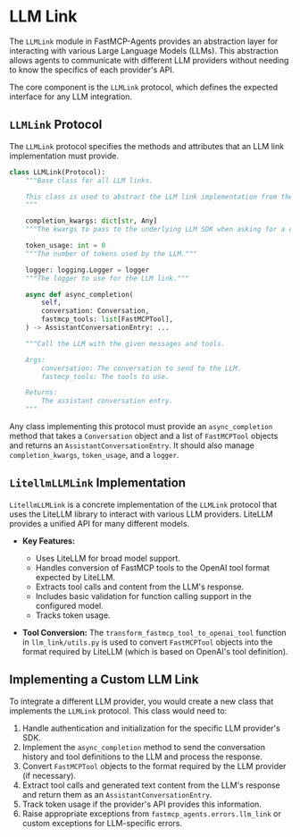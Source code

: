 # LLM Link

The `LLMLink` module in FastMCP-Agents provides an abstraction layer for interacting with various Large Language Models (LLMs). This abstraction allows agents to communicate with different LLM providers without needing to know the specifics of each provider's API.

The core component is the `LLMLink` protocol, which defines the expected interface for any LLM integration.

## `LLMLink` Protocol

The `LLMLink` protocol specifies the methods and attributes that an LLM link implementation must provide.

```python
class LLMLink(Protocol):
    """Base class for all LLM links.

    This class is used to abstract the LLM link implementation from the agent.
    """

    completion_kwargs: dict[str, Any]
    """The kwargs to pass to the underlying LLM SDK when asking for a completion."""

    token_usage: int = 0
    """The number of tokens used by the LLM."""

    logger: logging.Logger = logger
    """The logger to use for the LLM link."""

    async def async_completion(
        self,
        conversation: Conversation,
        fastmcp_tools: list[FastMCPTool],
    ) -> AssistantConversationEntry: ...

    """Call the LLM with the given messages and tools.

    Args:
        conversation: The conversation to send to the LLM.
        fastmcp_tools: The tools to use.

    Returns:
        The assistant conversation entry.
    """
```

Any class implementing this protocol must provide an `async_completion` method that takes a `Conversation` object and a list of `FastMCPTool` objects and returns an `AssistantConversationEntry`. It should also manage `completion_kwargs`, `token_usage`, and a `logger`.

## `LitellmLLMLink` Implementation

`LitellmLLMLink` is a concrete implementation of the `LLMLink` protocol that uses the LiteLLM library to interact with various LLM providers. LiteLLM provides a unified API for many different models.

*   **Key Features:**
    *   Uses LiteLLM for broad model support.
    *   Handles conversion of FastMCP tools to the OpenAI tool format expected by LiteLLM.
    *   Extracts tool calls and content from the LLM's response.
    *   Includes basic validation for function calling support in the configured model.
    *   Tracks token usage.

*   **Tool Conversion:**
    The `transform_fastmcp_tool_to_openai_tool` function in `llm_link/utils.py` is used to convert `FastMCPTool` objects into the format required by LiteLLM (which is based on OpenAI's tool definition).

## Implementing a Custom LLM Link

To integrate a different LLM provider, you would create a new class that implements the `LLMLink` protocol. This class would need to:

1.  Handle authentication and initialization for the specific LLM provider's SDK.
2.  Implement the `async_completion` method to send the conversation history and tool definitions to the LLM and process the response.
3.  Convert `FastMCPTool` objects to the format required by the LLM provider (if necessary).
4.  Extract tool calls and generated text content from the LLM's response and return them as an `AssistantConversationEntry`.
5.  Track token usage if the provider's API provides this information.
6.  Raise appropriate exceptions from `fastmcp_agents.errors.llm_link` or custom exceptions for LLM-specific errors.